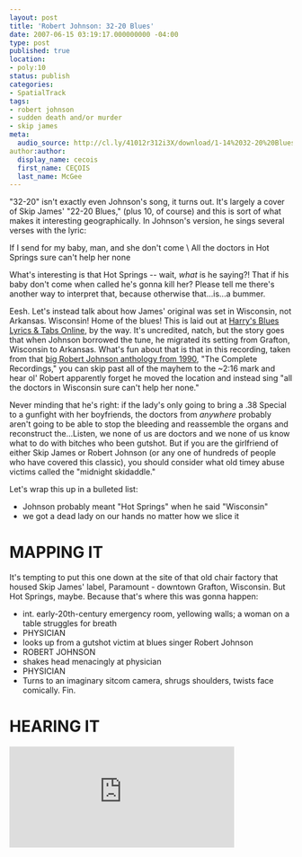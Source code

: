```yaml
---
layout: post
title: 'Robert Johnson: 32-20 Blues'
date: 2007-06-15 03:19:17.000000000 -04:00
type: post
published: true
location:
- poly:10
status: publish
categories:
- SpatialTrack
tags:
- robert johnson
- sudden death and/or murder
- skip james
meta:
  audio_source: http://cl.ly/41012r312i3X/download/1-14%2032-20%20Blues.mp3
author:author:
  display_name: cecois
  first_name: CEÇOIS
  last_name: McGee
---
```


"32-20" isn't exactly even Johnson's song, it turns out. It's largely a cover of Skip James' "22-20 Blues," (plus 10, of course) and this is sort of what makes it interesting geographically. In Johnson's version, he sings several verses with the lyric:

<div class="lyrics">If I send for my baby, man, and she don't come \
All the doctors in Hot Springs sure can't help her none</div>

What's interesting is that Hot Springs -- wait, *what* is he saying?! That if his baby don't come when called he's gonna kill her? Please tell me there's another way to interpret that, because otherwise that...is...a bummer.

Eesh. Let's instead talk about how James' original was set in Wisconsin, not Arkansas. Wisconsin! Home of the blues! This is laid out at [Harry's Blues Lyrics & Tabs Online](http://blueslyrics.tripod.com/lyrics/robert_johnson/32-20_blues.htm), by the way. It's uncredited, natch, but the story goes that when Johnson borrowed the tune, he migrated its setting from Grafton, Wisconsin to Arkansas. What's fun about that is that in this recording, taken from that [big Robert Johnson anthology from 1990](https://open.spotify.com/album/6QwHn86Rw53qli3Y6b41Rd), "The Complete Recordings," you can skip past all of the mayhem to the ~2:16 mark and hear ol' Robert apparently forget he moved the location and instead sing "all the doctors in Wisconsin sure can't help her none."

Never minding that he's right: if the lady's only going to bring a .38 Special to a gunfight with her boyfriends, the doctors from *anywhere* probably aren't going to be able to stop the bleeding and reassemble the organs and reconstruct the...Listen, we none of us are doctors and we none of us know what to do with bitches who been gutshot. But if you are the girlfriend of either Skip James or Robert Johnson (or any one of hundreds of people who have covered this classic), you should consider what old timey abuse victims called the "midnight skidaddle."

Let's wrap this up in a bulleted list: 

* Johnson probably meant "Hot Springs" when he said "Wisconsin"
* we got a dead lady on our hands no matter how we slice it

# MAPPING IT
It's tempting to put this one down at <span data-target="rando" data-id="-87.86807,43.3886" class="trigger">the site of that old chair factory that housed Skip James' label, Paramount</span> - downtown Grafton, Wisconsin. But <span data-target="milleria" data-id="gD10" class="trigger">Hot Springs</span>, maybe. Because that's where this was gonna happen:

<ul class="screenbox">
<li class="sceneheader">int. early-20th-century emergency room, yellowing walls; a woman on a table struggles for breath</li>
<li class="character">PHYSICIAN</li>
<li class="action">looks up from a gutshot victim at blues singer Robert Johnson</li>
<li class="character">ROBERT JOHNSON</li>
<li class="action">shakes head menacingly at physician</li>
<li class="character">PHYSICIAN</li>
<li class="action">Turns to an imaginary sitcom camera, shrugs shoulders, twists face comically. Fin.</li>
</ul>

# HEARING IT
<iframe src="https://embed.spotify.com/?uri=spotify%3Atrack%3A3bQAoAuhhIinrbPaaCqu80" width="400" height="180" frameborder="0" allowtransparency="true"></iframe>